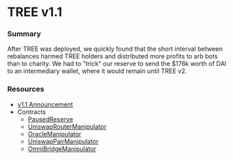 # TREE v1.1

### Summary
After TREE was deployed, we quickly found that the short interval between rebalances harmed TREE holders and distributed more profits to arb bots than to charity. We had to "trick" our reserve to send the $176k worth of DAI to an intermediary wallet, where it would remain until TREE v2.

### Resources
* [v1.1 Announcement](https://docs.google.com/document/d/1s6GciJa2StR1wNYmTmvbtKFiqgNwGjwwFSLPdWs6WNU/edit?usp=sharing)
* Contracts
    * [PausedReserve](https://etherscan.io/address/0x4Cd09fF2ceE7d82393B49e2dF0faC371Ab836Ac4)
    * [UniswapRouterManipulator](https://etherscan.io/address/0x9c551476d3852fEa0B37aEF5dF1bcAa80F06Ce94)
    * [OracleManipulator](https://etherscan.io/address/0x69a25Ac7e03F9c570C07aB36e13d582AD43259B8)
    * [UniswapPairManipulator](https://etherscan.io/address/0x0A5466b35CAfC4711C347fc2d34E10fC97E56774)
    * [OmniBridgeManipulator](https://etherscan.io/address/0x40F02925fA31e596623fB23F41275F58F47fA95c)